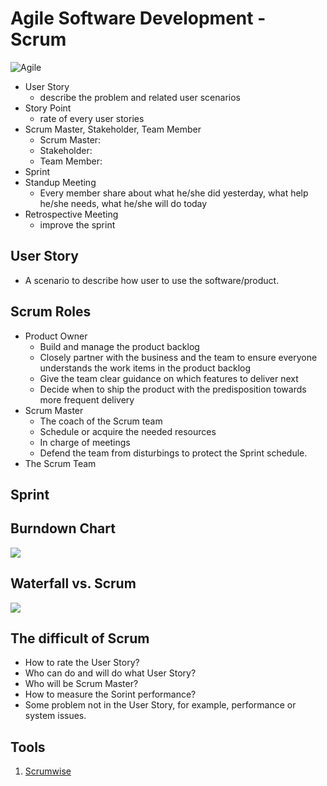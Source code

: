 # Agile Software Development - Scrum
![Agile](https://icoderman.files.wordpress.com/2016/02/the-agile-scrum-framework-at-a-glance.png?w=1024&h=575)

- User Story
  - describe the problem and related user scenarios
- Story Point
  - rate of every user stories
- Scrum Master, Stakeholder, Team Member
  - Scrum Master:
  - Stakeholder:
  - Team Member:
- Sprint
- Standup Meeting
  - Every member share about what he/she did yesterday, what help he/she needs, what he/she will do today
- Retrospective Meeting
  - improve the sprint

## User Story
- A scenario to describe how user to use the software/product.

## Scrum Roles
- Product Owner
  - Build and manage the product backlog
  - Closely partner with the business and the team to ensure everyone understands the work items in the product backlog
  - Give the team clear guidance on which features to deliver next
  - Decide when to ship the product with the predisposition towards more frequent delivery 
- Scrum Master
  - The coach of the Scrum team
  - Schedule or acquire the needed resources
  - In charge of meetings
  - Defend the team from disturbings to protect the Sprint schedule.
- The Scrum Team

## Sprint

## Burndown Chart
![](https://4squareviews.files.wordpress.com/2016/02/burn-down-chart.png)


## Waterfall vs. Scrum
![](https://static1.squarespace.com/static/511269bbe4b0c73df72dc118/t/59a714d6e3df28f2da211186/1504122071983/waterfall-and-agile-methods.jpg)

## The difficult of Scrum
- How to rate the User Story?
- Who can do and will do what User Story?
- Who will be Scrum Master?
- How to measure the Sorint performance?
- Some problem not in the User Story, for example, performance or system issues.

## Tools
1. [Scrumwise](https://www.scrumwise.com/)
